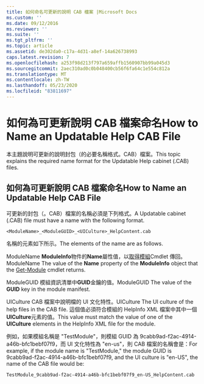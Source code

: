 ```yaml
---
title: 如何命名可更新的說明 CAB 檔案 |Microsoft Docs
ms.custom: ''
ms.date: 09/12/2016
ms.reviewer: ''
ms.suite: ''
ms.tgt_pltfrm: ''
ms.topic: article
ms.assetid: de302da0-c17a-4d31-a8ef-14a626738993
caps.latest.revision: 7
ms.openlocfilehash: a253f98d213f797a659affb1560907bb99a045d3
ms.sourcegitcommit: 2aec310ad0c0b048400cb56f6fa64c1e554c812a
ms.translationtype: MT
ms.contentlocale: zh-TW
ms.lasthandoff: 05/23/2020
ms.locfileid: "83811697"
---
```

# <a name="how-to-name-an-updatable-help-cab-file"></a><span data-ttu-id="0b4c0-102">如何為可更新說明 CAB 檔案命名</span><span class="sxs-lookup"><span data-stu-id="0b4c0-102">How to Name an Updatable Help CAB File</span></span>

<span data-ttu-id="0b4c0-103">本主題說明可更新的說明封包（的必要名稱格式。CAB）檔案。</span><span class="sxs-lookup"><span data-stu-id="0b4c0-103">This topic explains the required name format for the Updatable Help cabinet (.CAB) files.</span></span>

## <a name="how-to-name-an-updatable-help-cab-file"></a><span data-ttu-id="0b4c0-104">如何為可更新說明 CAB 檔案命名</span><span class="sxs-lookup"><span data-stu-id="0b4c0-104">How to Name an Updatable Help CAB File</span></span>

<span data-ttu-id="0b4c0-105">可更新的封包（。CAB）檔案的名稱必須是下列格式。</span><span class="sxs-lookup"><span data-stu-id="0b4c0-105">A Updatable cabinet (.CAB) file must have a name with the following format.</span></span>

`<ModuleName>_<ModuleGUID>_<UICulture>_HelpContent.cab`

<span data-ttu-id="0b4c0-106">名稱的元素如下所示。</span><span class="sxs-lookup"><span data-stu-id="0b4c0-106">The elements of the name are as follows.</span></span>

<span data-ttu-id="0b4c0-107">ModuleName **ModuleInfo**物件的**Name**屬性值，以[取得模組](/powershell/module/Microsoft.PowerShell.Core/Get-Module)Cmdlet 傳回。</span><span class="sxs-lookup"><span data-stu-id="0b4c0-107">ModuleName The value of the **Name** property of the **ModuleInfo** object that the [Get-Module](/powershell/module/Microsoft.PowerShell.Core/Get-Module) cmdlet returns.</span></span>

<span data-ttu-id="0b4c0-108">ModuleGUID 模組資訊清單中**GUID**金鑰的值。</span><span class="sxs-lookup"><span data-stu-id="0b4c0-108">ModuleGUID The value of the **GUID** key in the module manifest.</span></span>

<span data-ttu-id="0b4c0-109">UICulture CAB 檔案中說明檔的 UI 文化特性。</span><span class="sxs-lookup"><span data-stu-id="0b4c0-109">UICulture The UI culture of the help files in the CAB file.</span></span> <span data-ttu-id="0b4c0-110">這個值必須符合模組的 HelpInfo XML 檔案中其中一個**UICulture**元素的值。</span><span class="sxs-lookup"><span data-stu-id="0b4c0-110">This value must match the value of one of the **UICulture** elements in the HelpInfo XML file for the module.</span></span>

<span data-ttu-id="0b4c0-111">例如，如果模組名稱是 "TestModule"，則模組 GUID 為 9cabb9ad-f2ac-4914-a46b-bfc1bebf07f9，而 UI 文化特性為 "en-us"，則 CAB 檔案的名稱會是：</span><span class="sxs-lookup"><span data-stu-id="0b4c0-111">For example, if the module name is "TestModule," the module GUID is 9cabb9ad-f2ac-4914-a46b-bfc1bebf07f9, and the UI culture is "en-US", the name of the CAB file would be:</span></span>

`TestModule_9cabb9ad-f2ac-4914-a46b-bfc1bebf07f9_en-US_HelpContent.cab`
